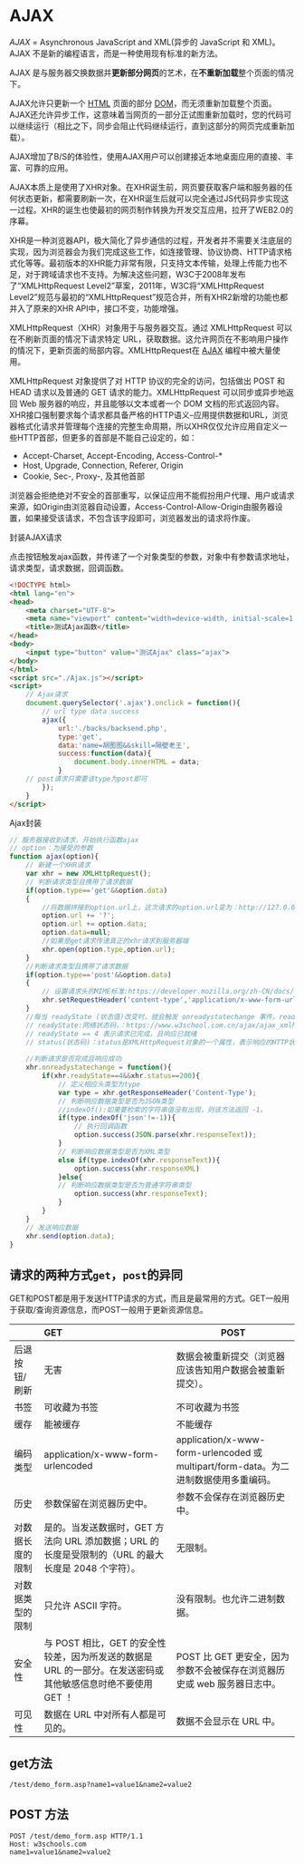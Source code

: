 # AJAX

*AJAX* = Asynchronous JavaScript and XML(异步的 JavaScript 和 XML)。AJAX 不是新的编程语言，而是一种使用现有标准的新方法。

AJAX 是与服务器交换数据并**更新部分网页**的艺术，在**不重新加载**整个页面的情况下。

AJAX允许只更新一个 [HTML](https://developer.mozilla.org/zh-CN/docs/Glossary/HTML) 页面的部分 [DOM](https://developer.mozilla.org/zh-CN/docs/Glossary/DOM)，而无须重新加载整个页面。AJAX还允许异步工作，这意味着当网页的一部分正试图重新加载时，您的代码可以继续运行（相比之下，同步会阻止代码继续运行，直到这部分的网页完成重新加载）。

AJAX增加了B/S的体验性，使用AJAX用户可以创建接近本地桌面应用的直接、丰富、可靠的应用。

AJAX本质上是使用了XHR对象。在XHR诞生前，网页要获取客户端和服务器的任何状态更新，都需要刷新一次，在XHR诞生后就可以完全通过JS代码异步实现这一过程。XHR的诞生也使最初的网页制作转换为开发交互应用，拉开了WEB2.0的序幕。 

XHR是一种浏览器API，极大简化了异步通信的过程，开发者并不需要关注底层的实现，因为浏览器会为我们完成这些工作，如连接管理、协议协商、HTTP请求格式化等等。最初版本的XHR能力非常有限，只支持文本传输，处理上传能力也不足，对于跨域请求也不支持。为解决这些问题，W3C于2008年发布了“XMLHttpRequest Level2”草案，2011年，W3C将“XMLHttpRequest Level2”规范与最初的“XMLHttpRequest”规范合并，所有XHR2新增的功能也都并入了原来的XHR API中，接口不变，功能增强。

XMLHttpRequest（XHR）对象用于与服务器交互。通过 XMLHttpRequest 可以在不刷新页面的情况下请求特定 URL，获取数据。这允许网页在不影响用户操作的情况下，更新页面的局部内容。XMLHttpRequest在 [AJAX](https://developer.mozilla.org/zh-CN/docs/Glossary/AJAX) 编程中被大量使用。

XMLHttpRequest 对象提供了对 HTTP 协议的完全的访问，包括做出 POST 和 HEAD 请求以及普通的 GET 请求的能力。XMLHttpRequest 可以同步或异步地返回 Web 服务器的响应，并且能够以文本或者一个 DOM 文档的形式返回内容。XHR接口强制要求每个请求都具备严格的HTTP语义–应用提供数据和URL，浏览器格式化请求并管理每个连接的完整生命周期，所以XHR仅仅允许应用自定义一些HTTP首部，但更多的首部是不能自己设定的，如：

- Accept-Charset, Accept-Encoding, Access-Control-*
- Host, Upgrade, Connection, Referer, Origin
- Cookie, Sec-, Proxy-, 及其他首部

浏览器会拒绝绝对不安全的首部重写，以保证应用不能假扮用户代理、用户或请求来源，如Origin由浏览器自动设置，Access-Control-Allow-Origin由服务器设置，如果接受该请求，不包含该字段即可，浏览器发出的请求将作废。

封装AJAX请求

点击按钮触发ajax函数，并传递了一个对象类型的参数，对象中有参数请求地址，请求类型，请求数据，回调函数。

```html
<!DOCTYPE html>
<html lang="en">
<head>
    <meta charset="UTF-8">
    <meta name="viewport" content="width=device-width, initial-scale=1.0">
    <title>测试Ajax函数</title>
</head>
<body>
    <input type="button" value="测试Ajax" class="ajax">
</body>
</html>
<script src="./Ajax.js"></script>
<script>
    // Ajax请求
    document.querySelector('.ajax').onclick = function(){
        // url type data success
        ajax({
            url:'./backs/backsend.php',
            type:'get',
            data:'name=胡图图&&skill=隔壁老王',
            success:function(data){
                document.body.innerHTML = data;
            }
    // post请求只需要该type为post即可
        });
    }
</script>
```

Ajax封装

```javascript
// 服务器接收到请求，开始执行函数ajax
// option：为接受的参数
function ajax(option){
    // 新建一个XHR请求
    var xhr = new XMLHttpRequest();
    // 判断请求类型且携带了请求数据
    if(option.type=='get'&&option.data)
    {
        //将数据拼接到option.url上，这次请求的option.url变为：http://127.0.0.1/backs/backsend.php?name=胡图图&&skill=隔壁老王，修改完成将data属性置空，防止多次点击。
        option.url += '?';
        option.url += option.data;
        option.data=null;
 		//如果是get请求传递真正的xhr请求到服务器端
    	xhr.open(option.type,option.url);
    }
    //判断请求类型且携带了请求数据
    if(option.type=='post'&&option.data)
    {
        // 设置请求头的MIME标准:https://developer.mozilla.org/zh-CN/docs/Web/HTTP/Basics_of_HTTP/MIME_types
        xhr.setRequestHeader('content-type','application/x-www-form-urlencoded');
    }
    //每当 readyState (状态值)改变时，就会触发 onreadystatechange 事件。readyState 属性存有 XMLHttpRequest 的状态信息。
    // readyState:网络状态码，：https://www.w3school.com.cn/ajax/ajax_xmlhttprequest_onreadystatechange.asp
    // readyState == 4 表示请求已完成，且响应已就绪
    // status(状态码)：status是XMLHttpRequest对象的一个属性，表示响应的HTTP状态码：https://www.cnblogs.com/liu-fei-fei/p/5618782.html
    
    //判断请求是否完成且响应成功
    xhr.onreadystatechange = function(){
        if(xhr.readyState==4&&xhr.status==200){
            // 定义相应头类型为type
            var type = xhr.getResponseHeader('Content-Type');
            // 判断响应数据类型是否为JSON类型
            //indexOf():如果要检索的字符串值没有出现，则该方法返回 -1。
            if(type.indexOf('json'!=-1)){
                // 执行回调函数
                option.success(JSON.parse(xhr.responseText));
            }
            // 判断响应数据类型是否为XML类型
            else if(type.indexOf(xhr.responseText)){
                option.success(xhr.responseXML)
            }else{
            // 判断响应数据类型是否为普通字符串类型
                option.success(xhr.responseText);
            }
        }
    }
    // 发送响应数据
    xhr.send(option.data);
}
```

## 请求的两种方式`get`，`post`的异同

GET和POST都是用于发送HTTP请求的方式，而且是最常用的方式。GET一般用于获取/查询资源信息，而POST一般用于更新资源信息。

|                  | GET                                                          | POST                                                         |
| :--------------- | :----------------------------------------------------------- | ------------------------------------------------------------ |
| 后退按钮/刷新    | 无害                                                         | 数据会被重新提交（浏览器应该告知用户数据会被重新提交）。     |
| 书签             | 可收藏为书签                                                 | 不可收藏为书签                                               |
| 缓存             | 能被缓存                                                     | 不能缓存                                                     |
| 编码类型         | application/x-www-form-urlencoded                            | application/x-www-form-urlencoded 或 multipart/form-data。为二进制数据使用多重编码。 |
| 历史             | 参数保留在浏览器历史中。                                     | 参数不会保存在浏览器历史中。                                 |
| 对数据长度的限制 | 是的。当发送数据时，GET 方法向 URL 添加数据；URL 的长度是受限制的（URL 的最大长度是 2048 个字符）。 | 无限制。                                                     |
| 对数据类型的限制 | 只允许 ASCII 字符。                                          | 没有限制。也允许二进制数据。                                 |
| 安全性           | 与 POST 相比，GET 的安全性较差，因为所发送的数据是 URL 的一部分。在发送密码或其他敏感信息时绝不要使用 GET ！ | POST 比 GET 更安全，因为参数不会被保存在浏览器历史或 web 服务器日志中。 |
| 可见性           | 数据在 URL 中对所有人都是可见的。                            | 数据不会显示在 URL 中。                                      |

## get方法

```
/test/demo_form.asp?name1=value1&name2=value2
```

## POST 方法

```
POST /test/demo_form.asp HTTP/1.1
Host: w3schools.com
name1=value1&name2=value2
```

